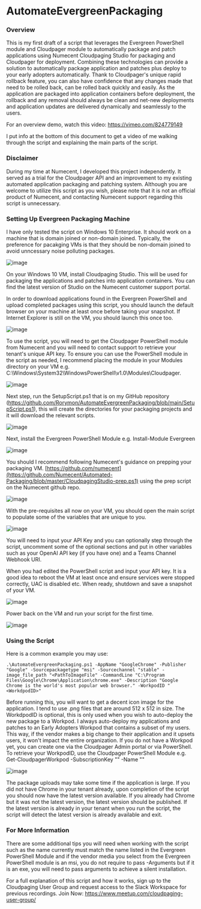 # AutomateEvergreenPackaging

<h3>Overview</h3>
This is my first draft of a script that leverages the Evergreen PowerShell module and Cloudpager module to automatically package and patch applications using Numecent Cloudpaging Studio for packaging and Cloudpager for deployment. Combining these technologies can provide a solution to automatically package application and patches plus deploy to your early adopters automatically. Thank to Cloudpager's unique rapid rollback feature, you can also have confidence that any changes made that need to be rolled back, can be rolled back quickly and easily. As the application are packaged into application containers before deployment, the rollback and any removal should always be clean and net-new deployments and application updates are delivered dynamically and seamlessly to the users.

For an overview demo, watch this video:
https://vimeo.com/824779149 

I put info at the bottom of this document to get a video of me walking through the script and explaining the main parts of the script.

<h3>Disclaimer</h3>

During my time at Numecent, I developed this project independently. It served as a trial for the Cloudpager API and an improvement to my existing automated application packaging and patching system. Although you are welcome to utilize this script as you wish, please note that it is not an official product of Numecent, and contacting Numecent support regarding this script is unnecessary.

<h3>Setting Up Evergreen Packaging Machine</h3>

I have only tested the script on Windows 10 Enterprise. It should work on a machine that is domain joined or non-domain joined. Typically, the preference for pacakging VMs is that they should be non-domain joined to avoid unncessary noise polluting packages. 

![image](https://github.com/Rorymon/AutomateEvergreenPackaging/assets/7652987/4697b8ec-1fa8-4c41-94b9-54004b3549d8)

On your Windows 10 VM, install Cloudpaging Studio. This will be used for packaging the applications and patches into application containers. You can find the latest version of Studio on the Numecent customer support portal.

In order to download applications found in the Evergreen PowerShell and upload completed packages using this script, you should launch the default browser on your machine at least once before taking your snapshot. If Internet Explorer is still on the VM, you should launch this once too.

![image](https://github.com/Rorymon/AutomateEvergreenPackaging/assets/7652987/7d2d2610-da11-43c8-bc29-cf161776c671)

To use the script, you will need to get the Cloudpager PowerShell module from Numecent and you will need to contact support to retrieve your tenant's unique API key. To ensure you can use the PowerShell module in the script as needed, I recommend placing the module in your Modules directory on your VM e.g. C:\Windows\System32\WindowsPowerShell\v1.0\Modules\Cloudpager.

![image](https://github.com/Rorymon/AutomateEvergreenPackaging/assets/7652987/1c52585e-4af7-4d55-8af5-8ec9e9b89591)

Next step, run the SetupScript.ps1 that is on my GitHub repository (https://github.com/Rorymon/AutomateEvergreenPackaging/blob/main/SetupScript.ps1), this will create the directories for your packaging projects and it will download the relevant scripts.

![image](https://github.com/Rorymon/AutomateEvergreenPackaging/assets/7652987/678dedf0-cfa5-4c0f-8749-779015af7eb7)

Next, install the Evergreen PowerShell Module e.g. Install-Module Evergreen

![image](https://github.com/Rorymon/AutomateEvergreenPackaging/assets/7652987/70fffbef-3251-4408-aee2-ff9e8aea1c7c)

You should I recommend following Numecent's guidance on prepping your packaging VM. [https://github.com/numecent](https://github.com/Numecent/Automated-Packaging/blob/master/CloudpagingStudio-prep.ps1) using the prep script on the Numecent github repo. 

![image](https://github.com/Rorymon/AutomateEvergreenPackaging/assets/7652987/775950de-9b34-4496-b230-d36e76a968d9)

With the pre-requisites all now on your VM, you should open the main script to populate some of the variables that are unique to you.

![image](https://github.com/Rorymon/AutomateEvergreenPackaging/assets/7652987/e9c89ee9-f60b-458b-b605-a63b13ff8a66)

You will need to input your API Key and you can optionally step through the script, uncomment some of the optional sections and put in other variables such as your OpenAI API key (if you have one) and a Teams Channel Webhook URI.

When you had edited the PowerShell script and input your API key. It is a good idea to reboot the VM at least once and ensure services were stopped correctly, UAC is disabled etc. When ready, shutdown and save a snapshot of your VM.

![image](https://github.com/Rorymon/AutomateEvergreenPackaging/assets/7652987/01863af7-9144-43c9-8209-9c7deadc37d2)

Power back on the VM and run your script for the first time.

![image](https://github.com/Rorymon/AutomateEvergreenPackaging/assets/7652987/38d5e773-40d7-4e84-b1ff-16f2136b2da0)

<h3>Using the Script</h3>

Here is a common example you may use:

```
.\AutomateEvergreenPackaging.ps1 -AppName "GoogleChrome" -Publisher "Google" -Sourcepackagetype "msi" -Sourcechannel "stable" -image_file_path "<PathToImageFile" -CommandLine "C:\Program Files\Google\Chrome\Application\chrome.exe" -Description "Google Chrome is the world's most popular web browser." -WorkpodID "<WorkdpodID>"
```

Before running this, you will want to get a decent icon image for the application. I tend to use .png files that are around 512 x 512 in size. The WorkdpodID is optional, this is only used when you wish to auto-deploy the new package to a Workpod. I always auto-deploy my applications and patches to an Early Adopters Workpod that contains a subset of my users. This way, if the vendor makes a big change to their application and it upsets users, it won't impact the entire organization. If you do not have a Workpod yet, you can create one via the Cloudpager Admin portal or via PowerShell. To retrieve your WorkpodID, use the Cloudpager PowerShell Module e.g. Get-CloudpagerWorkpod -SubscriptionKey "<CloudpagerAPIKey>" -Name "<WorkpodName>"

![image](https://github.com/Rorymon/AutomateEvergreenPackaging/assets/7652987/3dccd9da-67dc-4305-8d33-dffd3b4640ff)

The package uploads may take some time if the application is large. If you did not have Chrome in your tenant already, upon completion of the script you should now have the latest version available. If you already had Chrome but it was not the latest version, the latest version should be published. If the latest version is already in your tenant when you run the script, the script will detect the latest version is already available and exit.

<h3>For More Information</h3>

There are some additional tips you will need when working with the script such as the name currently must match the name listed in the Evergreen PowerShell Module and if the vendor media you select from the Evergreen PowerShell module is an msi, you do not require to pass -Arguments but if it is an exe, you will need to pass arguments to achieve a silent installation.

For a full explanation of this script and how it works, sign up to the Cloudpaging User Group and request access to the Slack Workspace for previous recordings. Join Now: https://www.meetup.com/cloudpaging-user-group/ 

